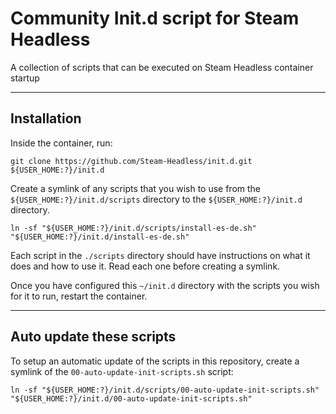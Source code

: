 # Community Init.d script for Steam Headless

A collection of scripts that can be executed on Steam Headless container startup

---

## Installation

Inside the container, run:
```
git clone https://github.com/Steam-Headless/init.d.git ${USER_HOME:?}/init.d
```

Create a symlink of any scripts that you wish to use from the `${USER_HOME:?}/init.d/scripts` directory to the `${USER_HOME:?}/init.d` directory.
```
ln -sf "${USER_HOME:?}/init.d/scripts/install-es-de.sh" "${USER_HOME:?}/init.d/install-es-de.sh"
```

Each script in the `./scripts` directory should have instructions on what it does and how to use it. Read each one before creating a symlink.

Once you have configured this `~/init.d` directory with the scripts you wish for it to run, restart the container.

---

## Auto update these scripts

To setup an automatic update of the scripts in this repository, create a symlink of the `00-auto-update-init-scripts.sh` script:
```
ln -sf "${USER_HOME:?}/init.d/scripts/00-auto-update-init-scripts.sh" "${USER_HOME:?}/init.d/00-auto-update-init-scripts.sh"
```
